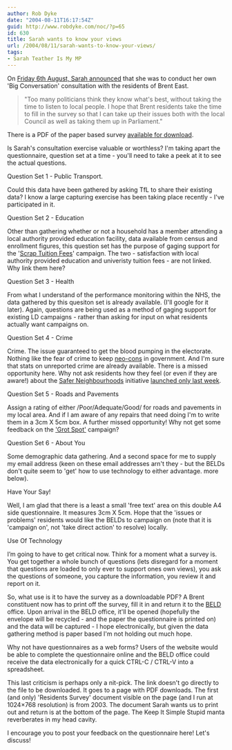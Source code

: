 ```yaml
---
author: Rob Dyke
date: "2004-08-11T16:17:54Z"
guid: http://www.robdyke.com/noc/?p=65
id: 630
title: Sarah wants to know your views
url: /2004/08/11/sarah-wants-to-know-your-views/
tags:
- Sarah Teather Is My MP
---
```

On [Friday 6th August, Sarah announced](http://www.brentlibdems.org.uk/news/151.html) that she was to conduct her own 'Big Conversation' consultation with the residents of Brent East.

> "Too many politicians think they know what's best, without taking the time to listen to local people. I hope that Brent residents take the time to fill in the survey so that I can take up their issues both with the local Council as well as taking them up in Parliament."

There is a PDF of the paper based survey [available for download](http://www.brentlibdems.org.uk/resources/sites/217.160.173.25-3e678870b1c3f9.89263653/Sarah+Teather+MP%27s+Residents+Survey.pdf).

Is Sarah's consultation exercise valuable or worthless? I'm taking apart the questionnaire, question set at a time - you'll need to take a peek at it to see the actual questions.

Question Set 1 - Public Transport.
  
Could this data have been gathered by asking TfL to share their existing data? I know a large capturing exercise has been taking place recently - I've participated in it.

Question Set 2 - Education
  
Other than gathering whether or not a household has a member attending a local authority provided education facility, data available from census and enrollment figures, this question set has the purpose of gaging support for the '[Scrap Tuition Fees](http://www.scraptuitionfees.com/)' campaign. The two - satisfaction with local authority provided education and univeristy tuition fees - are not linked. Why link them here?

Question Set 3 - Health
  
From what I understand of the performance monitoring within the NHS, the data gathered by this quesiton set is already available. (I'll google for it later). Again, questions are being used as a method of gaging support for existing LD campaigns - rather than asking for input on what residents actually want campaigns on.

Question Set 4 - Crime
  
Crime. The issue guaranteed to get the blood pumping in the electorate. Nothing like the fear of crime to keep [neo-cons](http://www.labour.org.uk/) in government. And I'm sure that stats on unreported crime are already available. There is a missed opportunity here. Why not ask residents how they feel (or even if they are aware!) about the [Safer Neighbourhoods](http://www.met.police.uk/saferneighbourhoods/faq.htm) initiative [launched only last week](http://www.brentlibdems.org.uk/news/146.html).

Question Set 5 - Roads and Pavements
  
Assign a rating of either /Poor/Adequate/Good/ for roads and pavements in my local area. And if I am aware of any repairs that need doing I'm to write them in a 3cm X 5cm box. A further missed opportunity! Why not get some feedback on the ['Grot Spot'](http://www.brentlibdems.org.uk/news/143.html) campaign?

Question Set 6 - About You
  
Some demographic data gathering. And a second space for me to supply my email address (keen on these email addresses arn't they - but the BELDs don't quite seem to 'get' how to use technology to either advantage. more below).

Have Your Say!
  
Well, I am glad that there is a least a small 'free text' area on this double A4 side questionnaire. It measures 3cm X 5cm. Hope that the 'issues or problems' residents would like the BELDs to campaign on (note that it is 'campaign on', not 'take direct action' to resolve) locally.

Use Of Technology
  
I’m going to have to get critical now. Think for a moment what a survey is. You get together a whole bunch of questions (lets disregard for a moment that questions are loaded to only ever to support ones own views), you ask the questions of someone, you capture the information, you review it and report on it.

So, what use is it to have the survey as a downloadable PDF? A Brent constituent now has to print off the survey, fill it in and return it to the [BELD](http://www.brentlibdems.org.uk) office. Upon arrival in the BELD office, it'll be opened (hopefully the envelope will be recycled - and the paper the questionnaire is printed on) and the data will be captured - I hope electronically, but given the data gathering method is paper based I'm not holding out much hope.

Why not have questionnaires as a web forms? Users of the website would be able to complete the questionnaire online and the BELD office could receive the data electronically for a quick CTRL-C / CTRL-V into a spreadsheet.

This last criticism is perhaps only a nit-pick. The link doesn't go directly to the file to be downloaded. It goes to a page with PDF downloads. The first (and only) 'Residents Survey' document visible on the page (and I run at 1024&#215;768 resolution) is from 2003. The document Sarah wants us to print out and return is at the bottom of the page. The Keep It Simple Stupid manta reverberates in my head cavity.

I encourage you to post your feedback on the questionnaire here! Let's discuss!